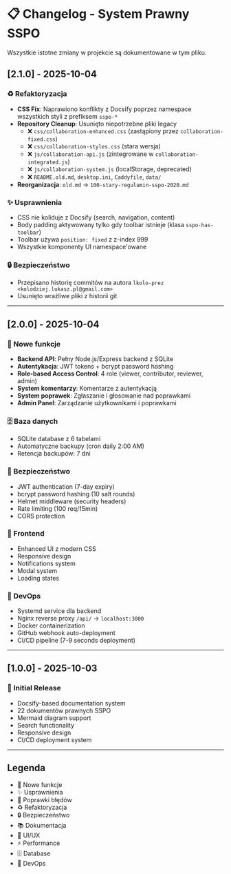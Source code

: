 # 📋 Changelog - System Prawny SSPO

Wszystkie istotne zmiany w projekcie są dokumentowane w tym pliku.

## [2.1.0] - 2025-10-04

### ♻️ Refaktoryzacja
- **CSS Fix**: Naprawiono konflikty z Docsify poprzez namespace wszystkich styli z prefiksem `sspo-*`
- **Repository Cleanup**: Usunięto niepotrzebne pliki legacy
  - ❌ `css/collaboration-enhanced.css` (zastąpiony przez `collaboration-fixed.css`)
  - ❌ `css/collaboration-styles.css` (stara wersja)
  - ❌ `js/collaboration-api.js` (zintegrowane w `collaboration-integrated.js`)
  - ❌ `js/collaboration-system.js` (localStorage, deprecated)
  - ❌ `README.old.md`, `desktop.ini`, `Caddyfile`, `data/`
- **Reorganizacja**: `old.md` → `100-stary-regulamin-sspo-2020.md`

### ✨ Usprawnienia
- CSS nie koliduje z Docsify (search, navigation, content)
- Body padding aktywowany tylko gdy toolbar istnieje (klasa `sspo-has-toolbar`)
- Toolbar używa `position: fixed` z z-index 999
- Wszystkie komponenty UI namespace'owane

### 🔒 Bezpieczeństwo
- Przepisano historię commitów na autora `lkolo-prez <kolodziej.lukasz.pl@gmail.com>`
- Usunięto wrażliwe pliki z historii git

---

## [2.0.0] - 2025-10-04

### 🚀 Nowe funkcje
- **Backend API**: Pełny Node.js/Express backend z SQLite
- **Autentykacja**: JWT tokens + bcrypt password hashing
- **Role-based Access Control**: 4 role (viewer, contributor, reviewer, admin)
- **System komentarzy**: Komentarze z autentykacją
- **System poprawek**: Zgłaszanie i głosowanie nad poprawkami
- **Admin Panel**: Zarządzanie użytkownikami i poprawkami

### 🗄️ Baza danych
- SQLite database z 6 tabelami
- Automatyczne backupy (cron daily 2:00 AM)
- Retencja backupów: 7 dni

### 🔐 Bezpieczeństwo
- JWT authentication (7-day expiry)
- bcrypt password hashing (10 salt rounds)
- Helmet middleware (security headers)
- Rate limiting (100 req/15min)
- CORS protection

### 🎨 Frontend
- Enhanced UI z modern CSS
- Responsive design
- Notifications system
- Modal system
- Loading states

### 🐳 DevOps
- Systemd service dla backend
- Nginx reverse proxy `/api/` → `localhost:3000`
- Docker containerization
- GitHub webhook auto-deployment
- CI/CD pipeline (7-9 seconds deployment)

---

## [1.0.0] - 2025-10-03

### 🎉 Initial Release
- Docsify-based documentation system
- 22 dokumentów prawnych SSPO
- Mermaid diagram support
- Search functionality
- Responsive design
- CI/CD deployment system

---

## Legenda

- 🚀 Nowe funkcje
- ✨ Usprawnienia
- 🐛 Poprawki błędów
- ♻️ Refaktoryzacja
- 🔒 Bezpieczeństwo
- 📚 Dokumentacja
- 🎨 UI/UX
- ⚡ Performance
- 🗄️ Database
- 🐳 DevOps
